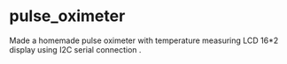 # pulse_oximeter
Made a homemade pulse oximeter with temperature measuring LCD 16*2 display using I2C serial connection .
